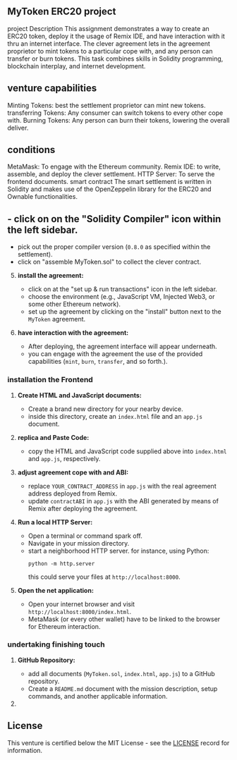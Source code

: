 ## MyToken ERC20 project
project Description
This assignment demonstrates a way to create an ERC20 token, deploy it the usage of Remix IDE, and have interaction with it thru an internet interface. The clever agreement lets in the agreement proprietor to mint tokens to a particular cope with, and any person can transfer or burn tokens. This task combines skills in Solidity programming, blockchain interplay, and internet development.

## venture capabilities

Minting Tokens: best the settlement proprietor can mint new tokens.
transferring Tokens: Any consumer can switch tokens to every other cope with.
Burning Tokens: Any person can burn their tokens, lowering the overall deliver.

## conditions

MetaMask: To engage with the Ethereum community.
Remix IDE: to write, assemble, and deploy the clever settlement.
HTTP Server: To serve the frontend documents.
smart contract
The smart settlement is written in Solidity and makes use of the OpenZeppelin library for the ERC20 and Ownable functionalities.

## - click on on the "Solidity Compiler" icon within the left sidebar.
   - pick out the proper compiler version (`0.8.0` as specified within the settlement).
   - click on "assemble MyToken.sol" to collect the clever contract.

5. **install the agreement:**
   - click on at the "set up & run transactions" icon in the left sidebar.
   - choose the environment (e.g., JavaScript VM, Injected Web3, or some other Ethereum network).
   - set up the agreement by clicking on the "install" button next to the `MyToken` agreement.

6. **have interaction with the agreement:**
   - After deploying, the agreement interface will appear underneath.
   - you can engage with the agreement the use of the provided capabilities (`mint`, `burn`, `transfer`, and so forth.).

### installation the Frontend

1. **Create HTML and JavaScript documents:**
   - Create a brand new directory for your nearby device.
   - inside this directory, create an `index.html` file and an `app.js` document.

2. **replica and Paste Code:**
   - copy the HTML and JavaScript code supplied above into `index.html` and `app.js`, respectively.

3. **adjust agreement cope with and ABI:**
   - replace `YOUR_CONTRACT_ADDRESS` in `app.js` with the real agreement address deployed from Remix.
   - update `contractABI` in `app.js` with the ABI generated by means of Remix after deploying the agreement.

4. **Run a local HTTP Server:**
   - Open a terminal or command spark off.
   - Navigate in your mission directory.
   - start a neighborhood HTTP server. for instance, using Python:
     ```
     python -m http.server
     ```
     this could serve your files at `http://localhost:8000`.

5. **Open the net application:**
   - Open your internet browser and visit `http://localhost:8000/index.html`.
   - MetaMask (or every other wallet) have to be linked to the browser for Ethereum interaction.

### undertaking finishing touch

1. **GitHub Repository:**
   - add all documents (`MyToken.sol`, `index.html`, `app.js`) to a GitHub repository.
   - Create a `README.md` document with the mission description, setup commands, and another applicable information.

2.
## License

This venture is certified below the MIT License - see the [LICENSE](LICENSE) record for information.
